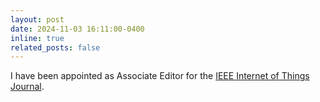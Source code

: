 ```yaml
---
layout: post
date: 2024-11-03 16:11:00-0400
inline: true
related_posts: false
---
```

I have been appointed as Associate Editor for the  [IEEE Internet of Things Journal](https://ieee-iotj.org/editorial-board/). 
